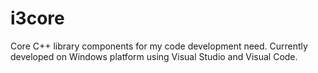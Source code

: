 # i3core
Core C++ library components for my code development need. Currently developed on Windows platform using Visual Studio and Visual Code.
